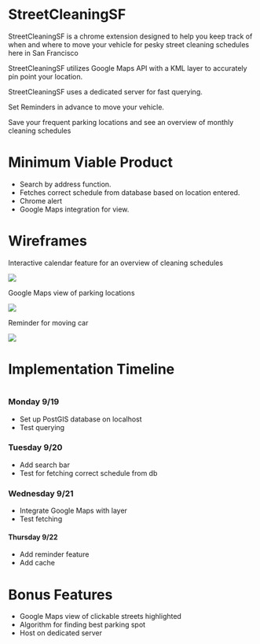 <h1>StreetCleaningSF</h2>
<p>StreetCleaningSF is a chrome extension designed to help you keep track of when and where to move your vehicle for pesky street cleaning schedules here in San Francisco</p>
<p>StreetCleaningSF utilizes Google Maps API with a KML layer to accurately pin point your location.</p>
<p>StreetCleaningSF uses a dedicated server for fast querying.</p>
<p>Set Reminders in advance to move your vehicle.</p>
<p>Save your frequent parking locations and see an overview of monthly cleaning schedules</p>

<h1>Minimum Viable Product</h1>
  <ul>
    <li style='disc'>Search by address function.</li>
    <li style='disc'>Fetches correct schedule from database based on location entered.</li>
    <li style='disc'>Chrome alert</li>
    <li style='disc'>Google Maps integration for view.</li>
  </ul>

<h1>Wireframes</h1>
  <p>Interactive calendar feature for an overview of cleaning schedules</p>
  <img src='https://s3.amazonaws.com/codementor_content/2014-Nov-wekk4/calendar.gif' />

  <p>Google Maps view of parking locations</p>
  <img src='https://github.com/jz-wang/StreetCleaningSF/blob/master/wireframes/scsf.jpg' />

  <p>Reminder for moving car</p>
  <img src='https://github.com/jz-wang/StreetCleaningSF/blob/master/wireframes/alert.png' />

<h1>Implementation Timeline<h1>
<h3>Monday 9/19</h3>
  <ul>
    <li type='disc'>Set up PostGIS database on localhost</li>
    <li type='disc'>Test querying</li>
  </ul>

<h3>Tuesday 9/20</h3>
  <ul>
    <li type='disc'>Add search bar</li>
    <li type='disc'>Test for fetching correct schedule from db</li>
  </ul>

<h3>Wednesday 9/21</h3>
  <ul>
    <li type='disc'>Integrate Google Maps with layer</li>
    <li type='disc'>Test fetching</li>
  </ul>

<h4>Thursday 9/22</h3>
  <ul>
    <li type='disc'>Add reminder feature</li>
    <li type='disc'>Add cache</li>
  </ul>

<h1>Bonus Features</h1>
  <ul>
    <li type='disc'>Google Maps view of clickable streets highlighted</li>
    <li type='disc'>Algorithm for finding best parking spot</li>
    <li type='disc'>Host on dedicated server</li>
  </ul>
